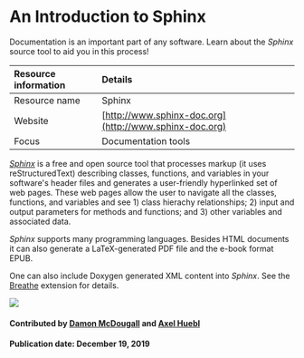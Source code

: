 # An Introduction to Sphinx

Documentation is an important part of any software. Learn about the *Sphinx* source tool to aid you in this process!

Resource information | Details 
:--- | :--- 
Resource name | Sphinx
Website  | [http://www.sphinx-doc.org](http://www.sphinx-doc.org) 
Focus | Documentation tools

*[Sphinx](http://www.sphinx-doc.org)* is a free and open source tool
that processes markup (it uses reStructuredText) describing classes, functions, and variables in your software's header files and generates a user-friendly hyperlinked set of web
pages.  These web pages allow the user to navigate all the classes, functions,
and variables and see 1) class hierachy relationships; 2) input and output
parameters for methods and functions; and 3) other variables and associated
data.

*Sphinx* supports many programming languages.
Besides HTML documents it can also generate a LaTeX-generated PDF file and
the e-book format EPUB.

One can also include Doxygen generated XML content into *Sphinx*.
See the
[Breathe](https://github.com/michaeljones/breathe/) extension for details.

<img src="https://www.sphinx-doc.org/en/master/_static/sphinxheader.png" class="logo">

#### Contributed by [Damon McDougall](https://github.com/dmcdougall) and [Axel Huebl](https://github.com/ax3l)

#### Publication date: December 19, 2019

<!---
Publish: yes
Categories: development
Topics: documentation
Tags: tool
Level: 2
Prerequisites: defaults
Aggregate: none
--->
